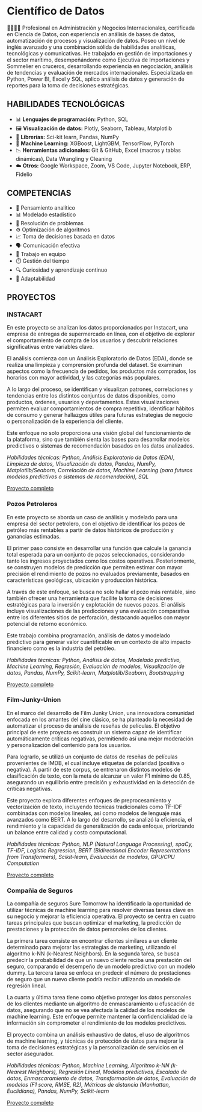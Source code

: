 # Científico de Datos 

👩‍🔬👩‍💻 Profesional en Administración y Negocios Internacionales, certificada en Ciencia de Datos, con experiencia en análisis de bases de datos, automatización de procesos y visualización de datos. Poseo un nivel de inglés avanzado y una combinación sólida de habilidades analíticas, tecnológicas y comunicativas. He trabajado en gestión de importaciones y el sector marítimo, desempeñándome como Ejecutiva de Importaciones y Sommelier en cruceros, desarrollando experiencia en negociación, análisis de tendencias y evaluación de mercados internacionales. Especializada en Python, Power BI, Excel y SQL, aplico análisis de datos y generación de reportes para la toma de decisiones estratégicas.

## HABILIDADES TECNOLÓGICAS

- 📊 **Lenguajes de programación:** Python, SQL
- 🖼️ **Visualización de datos:** Plotly, Seaborn, Tableau, Matplotlib
- 🧰 **Librerías:** Sci-kit learn, Pandas, NumPy
- 🧠 **Machine Learning:** XGBoost, LightGBM, TensorFlow, PyTorch
- 📉 **Herramientas adicionales:** Git & GitHub, Excel (macros y tablas dinámicas), Data Wrangling y Cleaning
- ☁️ **Otros:** Google Workspace, Zoom, VS Code, Jupyter Notebook, ERP, Fidelio

## COMPETENCIAS

- 🧩 Pensamiento analítico
- 📊 Modelado estadístico
- 🧠 Resolución de problemas
- ⚙️ Optimización de algoritmos
- 📈 Toma de decisiones basada en datos
- 🗣️ Comunicación efectiva
- 🤝 Trabajo en equipo
- ⏱️ Gestión del tiempo
- 🔍 Curiosidad y aprendizaje continuo
- 🌱 Adaptabilidad

## PROYECTOS

### INSTACART

En este proyecto se analizan los datos proporcionados por Instacart, una empresa de entregas de supermercado en línea, con el objetivo de explorar el comportamiento de compra de los usuarios y descubrir relaciones significativas entre variables clave.

El análisis comienza con un Análisis Exploratorio de Datos (EDA), donde se realiza una limpieza y comprensión profunda del dataset. Se examinan aspectos como la frecuencia de pedidos, los productos más comprados, los horarios con mayor actividad, y las categorías más populares.

A lo largo del proceso, se identifican y visualizan patrones, correlaciones y tendencias entre los distintos conjuntos de datos disponibles, como productos, órdenes, usuarios y departamentos. Estas visualizaciones permiten evaluar comportamientos de compra repetitiva, identificar hábitos de consumo y generar hallazgos útiles para futuras estrategias de negocio o personalización de la experiencia del cliente.

Este enfoque no solo proporciona una visión global del funcionamiento de la plataforma, sino que también sienta las bases para desarrollar modelos predictivos o sistemas de recomendación basados en los datos analizados.

*Habilidades técnicas: Python, Análisis Exploratorio de Datos (EDA), Limpieza de datos, Visualización de datos, Pandas, NumPy, Matplotlib/Seaborn, Correlación de datos, Machine Learning (para futuros modelos predictivos o sistemas de recomendación), SQL*

[Proyecto completo](https://github.com/yesi-or/Instacart.git)

### Pozos Petroleros

En este proyecto se aborda un caso de análisis y modelado para una empresa del sector petrolero, con el objetivo de identificar los pozos de petróleo más rentables a partir de datos históricos de producción y ganancias estimadas.

El primer paso consiste en desarrollar una función que calcule la ganancia total esperada para un conjunto de pozos seleccionados, considerando tanto los ingresos proyectados como los costos operativos. Posteriormente, se construyen modelos de predicción que permiten estimar con mayor precisión el rendimiento de pozos no evaluados previamente, basados en características geológicas, ubicación y producción histórica.

A través de este enfoque, se busca no solo hallar el pozo más rentable, sino también ofrecer una herramienta que facilite la toma de decisiones estratégicas para la inversión y explotación de nuevos pozos. El análisis incluye visualizaciones de las predicciones y una evaluación comparativa entre los diferentes sitios de perforación, destacando aquellos con mayor potencial de retorno económico.

Este trabajo combina programación, análisis de datos y modelado predictivo para generar valor cuantificable en un contexto de alto impacto financiero como es la industria del petróleo.

*Habilidades técnicas: Python, Análisis de datos, Modelado predictivo, Machine Learning, Regresión, Evaluación de modelos, Visualización de datos, Pandas, NumPy, Scikit-learn, Matplotlib/Seaborn, Bootstrapping*

[Proyecto completo](https://github.com/yesi-or/M-todo-Bootstrapping)


### Film-Junky-Union

En el marco del desarrollo de Film Junky Union, una innovadora comunidad enfocada en los amantes del cine clásico, se ha planteado la necesidad de automatizar el proceso de análisis de reseñas de películas. El objetivo principal de este proyecto es construir un sistema capaz de identificar automáticamente críticas negativas, permitiendo así una mejor moderación y personalización del contenido para los usuarios.

Para lograrlo, se utilizó un conjunto de datos de reseñas de películas provenientes de IMDB, el cual incluye etiquetas de polaridad (positiva o negativa). A partir de este corpus, se entrenaron distintos modelos de clasificación de texto, con la meta de alcanzar un valor F1 mínimo de 0.85, asegurando un equilibrio entre precisión y exhaustividad en la detección de críticas negativas.

Este proyecto explora diferentes enfoques de preprocesamiento y vectorización de texto, incluyendo técnicas tradicionales como TF-IDF combinadas con modelos lineales, así como modelos de lenguaje más avanzados como BERT. A lo largo del desarrollo, se analizó la eficiencia, el rendimiento y la capacidad de generalización de cada enfoque, priorizando un balance entre calidad y costo computacional.

*Habilidades técnicas: Python, NLP (Natural Language Processing), spaCy, TF-IDF, Logistic Regression, BERT (Bidirectional Encoder Representations from Transformers), Scikit-learn, Evaluación de modelos, GPU/CPU Computation*

[Proyecto completo](https://github.com/yesi-or/Film-Junky-Union.git)

### Compañia de Seguros

La compañía de seguros Sure Tomorrow ha identificado la oportunidad de utilizar técnicas de machine learning para resolver diversas tareas clave en su negocio y mejorar la eficiencia operativa. El proyecto se centra en cuatro tareas principales que buscan optimizar el marketing, la predicción de prestaciones y la protección de datos personales de los clientes.

La primera tarea consiste en encontrar clientes similares a un cliente determinado para mejorar las estrategias de marketing, utilizando el algoritmo k-NN (k-Nearest Neighbors). En la segunda tarea, se busca predecir la probabilidad de que un nuevo cliente reciba una prestación del seguro, comparando el desempeño de un modelo predictivo con un modelo dummy. La tercera tarea se enfoca en predecir el número de prestaciones de seguro que un nuevo cliente podría recibir utilizando un modelo de regresión lineal.

La cuarta y última tarea tiene como objetivo proteger los datos personales de los clientes mediante un algoritmo de enmascaramiento u ofuscación de datos, asegurando que no se vea afectada la calidad de los modelos de machine learning. Este enfoque permite mantener la confidencialidad de la información sin comprometer el rendimiento de los modelos predictivos.

El proyecto combina un análisis exhaustivo de datos, el uso de algoritmos de machine learning, y técnicas de protección de datos para mejorar la toma de decisiones estratégicas y la personalización de servicios en el sector asegurador.

*Habilidades técnicas: Python, Machine Learning, Algoritmo k-NN (k-Nearest Neighbors), Regresión Lineal, Modelos predictivos, Escalado de datos, Enmascaramiento de datos, Transformación de datos, Evaluación de modelos (F1 score, RMSE, R2), Métricas de distancia (Manhattan, Euclidiana), Pandas, NumPy, Scikit-learn*

[Proyecto completo](https://github.com/yesi-or/Compa-ia-de-Seguros.git)
